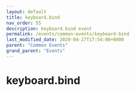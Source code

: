 ```yaml
---
layout: default
title: keyboard.bind 
nav_order: 55
description: keyboard.bind event
permalink: /events/common-events/keyboard-bind
last_modified_date: 2020-04-27T17:54:08+0000
parent: "Common Events"
grand_parent: "Events"
---
```


# keyboard.bind

